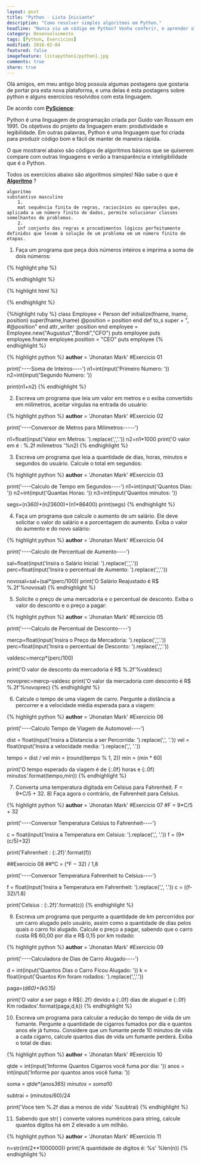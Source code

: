 ```yaml
---
layout: post
title: "Python - Lista Iniciante"
description: "Como resolver simples algoritmos em Python."
headline: "Nunca viu um código em Python? Venha conferir, e aprender algoritmos."
category: Desenvolvimento
tags: [Python, Exercicios]
modified: 2016-02-04
featured: false
imagefeature: listapython1/python1.jpg
comments: true
share: true
---
```


Olá amigos, em meu antigo blog possuia algumas postagens que gostaria de portar pra esta nova plataforma, e uma delas é esta postagens sobre python e alguns exercícios resolvidos com esta linguagem.

De acordo com **[PyScience](http://pyscience-brasil.wikidot.com/python:python-oq-e-pq)**:

>
Python é uma linguagem de programação criada por Guido van Rossum em 1991. Os objetivos do projeto da linguagem eram: produtividade e legibilidade. Em outras palavras, Python é uma linguagem que foi criada para produzir código bom e fácil de manter de maneira rápida.

O que mostrarei abaixo são códigos de algoritmos básicos que se quiserem compare com outras linguagens e verão a transparência e inteligibilidade que é o Python.

Todos os exercícios abaixo são algoritmos simples! Não sabe o que é **[Algoritmo](https://pt.wikipedia.org/wiki/Algoritmo)** ?

>
    algoritmo
    substantivo masculino
        1.
        mat sequência finita de regras, raciocínios ou operações que, aplicada a um número finito de dados, permite solucionar classes semelhantes de problemas.
        2.
        inf conjunto das regras e procedimentos lógicos perfeitamente definidos que levam à solução de um problema em um número finito de etapas.

1) Faça um programa que peça dois números inteiros e imprima a soma de dois números:

{% highlight php %}
<?php
    echo "Hello World";
    echo "\n";
?>
{% endhighlight %}

{% highlight html %}
<!DOCTYPE html>
<html>
    <head>
        <!--conteudo do head-->
    </head>
    <body>
        <!--conteudo do body-->
    </body>
</html>
{% endhighlight %}

{%highlight ruby %}
class Employee < Person
  def initialize(fname, lname, position)
    super(fname,lname)
    @position = position
  end
  def to_s
     super + ", #@position"
  end
  attr_writer :position
end
employee = Employee.new("Augustus","Bondi","CFO")
puts employee
puts employee.fname
employee.position = "CEO"
puts employee
{% endhighlight %}

{% highlight python %}
__author__ = 'Jhonatan Mark'
#Exercicio 01

print('----Soma de Inteiros----')
n1=int(input('Primeiro Numero: '))
n2=int(input('Segundo Numero: '))

print(n1+n2)
{% endhighlight %}

2) Escreva um programa que leia um valor em metros e o exiba convertido em milímetros, aceitar virgulas na entrada do usuário:

{% highlight python %}
__author__ = 'Jhonatan Mark'
#Exercicio 02

print('----Conversor de Metros para Milimetros-----')

n1=float(input('Valor em Metros: ').replace(',','.'))
n2=n1*1000
print('O valor em é : %.2f milimetros '%n2)
{% endhighlight %}

3) Escreva um programa que leia a quantidade de dias, horas, minutos e segundos do usuário. Calcule o total em segundos:

{% highlight python %}
__author__ = 'Jhonatan Mark'
#Exercicio 03

print('----Calculo de Tempo em Segundos----')
n1=int(input('Quantos Dias: '))
n2=int(input('Quantas Horas: '))
n3=int(input('Quantos minutos: '))

segs=(n3*60)+(n2*3600)+(n1*86400)
print(segs)
{% endhighlight %}

4) Faça um programa que calcule o aumento de um salário. Ele deve solicitar o valor do salário e a porcentagem do aumento. Exiba o valor do aumento e do novo salário:

{% highlight python %}
__author__ = 'Jhonatan Mark'
#Exercicio 04

print('----Calculo de Percentual de Aumento----')

sal=float(input('Insira o Salário Inicial: ').replace(',','.'))
perc=float(input('Insira o percentual de Aumento: ').replace(',','.'))

novosal=sal+(sal*(perc/100))
print('O Salário Reajustado é R$ %.2f'%novosal)
{% endhighlight %}

5) Solicite o preço de uma mercadoria e o percentual de desconto. Exiba o valor do desconto e o preço a pagar:

{% highlight python %}
__author__ = 'Jhonatan Mark'
#Exercicio 05

print('----Calculo de Percentual de Desconto----')

mercp=float(input('Insira o Preço da Mercadoria: ').replace(',','.'))
perc=float(input('Insira o percentual de Desconto: ').replace(',','.'))

valdesc=mercp*(perc/100)

print('O valor de desconto da mercadoria é R$ %.2f'%valdesc)

novoprec=mercp-valdesc
print('O valor da mercadoria com desconto é R$ %.2f'%novoprec)
{% endhighlight %}

6) Calcule o tempo de uma viagem de carro. Pergunte a distância a percorrer e a velocidade média esperada para a viagem:

{% highlight python %}
__author__ = 'Jhonatan Mark'
#Exercicio 06

print('----Calculo Tempo de Viagem de Automovel----')

dist = float(input('Insira a Distancia a ser Percorrida: ').replace(',', '.'))
vel = float(input('Insira a velocidade media: ').replace(',', '.'))

tempo = dist / vel
min = (round(tempo % 1, 2))
min = (min * 60)

print('O tempo esperado da viagem é de {:.0f} horas e {:.0f} minutos'.format(tempo,min))
{% endhighlight %}

7) Converta uma temperatura digitada em Celsius para Fahrenheit. F = 9*C/5 + 32. 8) Faça agora o contrário, de Fahrenheit para Celsius.

{% highlight python %}
__author__ = 'Jhonatan Mark'
#Exercicio 07
#F = 9*C/5 + 32

print('----Conversor Temperatura Celsius to Fahrenheit----')

c = float(input('Insira a Temperatura em Celsius: ').replace(',', '.'))
f = (9*(c/5)+32)

print('Fahrenheit : {:.2f}'.format(f))

##Exercicio 08
##°C = (°F − 32) / 1,8

print('----Conversor Temperatura Fahrenheit to Celsius----')

f = float(input('Insira a Temperatura em Fahrenheit: ').replace(',', '.'))
c = ((f-32)/1.8)

print('Celsius : {:.2f}'.format(c))
{% endhighlight %}

9) Escreva um programa que pergunte a quantidade de km percorridos por um carro alugado pelo usuário, assim como a quantidade de dias pelos quais o carro foi alugado. Calcule o preço a pagar, sabendo que o carro custa R$ 60,00 por dia e R$ 0,15 por km rodado:

{% highlight python %}
__author__ = 'Jhonatan Mark'
#Exercicio 09

print('----Calculadora de Dias de Carro Alugado----')

d = int(input('Quantos Dias o Carro Ficou Alugado: '))
k = float(input('Quantos Km foram rodados: ').replace(',','.'))

paga=(d*60)+(k*0.15)

print('O valor a ser pago é R${:.2f} devido a {:.0f} dias de aluguel e {:.0f} Km rodados'.format(paga,d,k))
{% endhighlight %}

10) Escreva um programa para calcular a redução do tempo de vida de um fumante. Pergunte a quantidade de cigarros fumados por dia e quantos anos ele já fumou. Considere que um fumante perde 10 minutos de vida a cada cigarro, calcule quantos dias de vida um fumante perderá. Exiba o total de dias:

{% highlight python %}
__author__ = 'Jhonatan Mark'
#Exercicio 10

qtde = int(input('Informe Quantos Cigarros você fuma por dia: '))
anos = int(input('Informe por quantos anos você fuma: '))

soma = qtde*(anos*365)
minutos = soma*10

subtrai = (minutos/60)/24

print('Voce tem %.2f dias a menos de vida' %subtrai)
{% endhighlight %}

11) Sabendo que str( ) converte valores numéricos para string, calcule quantos dígitos há em 2 elevado a um milhão.

{% highlight python %}
__author__ = 'Jhonatan Mark'
#Exercicio 11

n=str(int(2**1000000))
print('A quantidade de digitos é: %s' %len(n))
{% endhighlight %}
